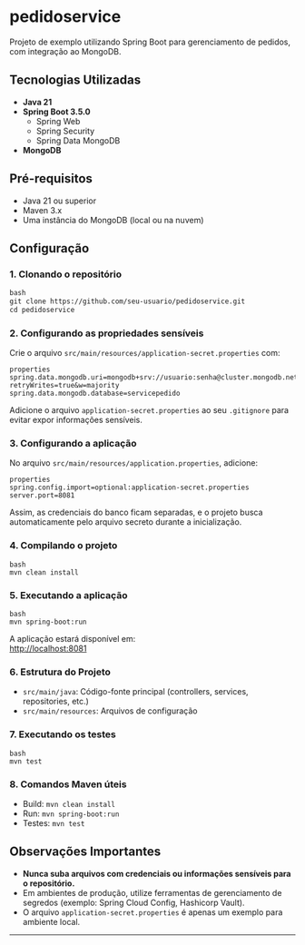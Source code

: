 # pedidoservice

Projeto de exemplo utilizando Spring Boot para gerenciamento de pedidos, com integração ao MongoDB.

## Tecnologias Utilizadas

- **Java 21**
- **Spring Boot 3.5.0**
  - Spring Web
  - Spring Security
  - Spring Data MongoDB
- **MongoDB**

## Pré-requisitos

- Java 21 ou superior
- Maven 3.x
- Uma instância do MongoDB (local ou na nuvem)

## Configuração

### 1. Clonando o repositório

```markdown
bash
git clone https://github.com/seu-usuario/pedidoservice.git
cd pedidoservice
```
### 2. Configurando as propriedades sensíveis

Crie o arquivo `src/main/resources/application-secret.properties` com:
```
properties
spring.data.mongodb.uri=mongodb+srv://usuario:senha@cluster.mongodb.net/?retryWrites=true&w=majority
spring.data.mongodb.database=servicepedido
```
Adicione o arquivo `application-secret.properties` ao seu `.gitignore` para evitar expor informações sensíveis.

### 3. Configurando a aplicação

No arquivo `src/main/resources/application.properties`, adicione:
```
properties
spring.config.import=optional:application-secret.properties
server.port=8081
```
Assim, as credenciais do banco ficam separadas, e o projeto busca automaticamente pelo arquivo secreto durante a inicialização.

### 4. Compilando o projeto
```
bash
mvn clean install
```
### 5. Executando a aplicação
```
bash
mvn spring-boot:run
```
A aplicação estará disponível em:  
[http://localhost:8081](http://localhost:8081)

### 6. Estrutura do Projeto

- `src/main/java`: Código-fonte principal (controllers, services, repositories, etc.)
- `src/main/resources`: Arquivos de configuração

### 7. Executando os testes
```
bash
mvn test
```
### 8. Comandos Maven úteis

- Build: `mvn clean install`
- Run: `mvn spring-boot:run`
- Testes: `mvn test`

## Observações Importantes

- **Nunca suba arquivos com credenciais ou informações sensíveis para o repositório.**
- Em ambientes de produção, utilize ferramentas de gerenciamento de segredos (exemplo: Spring Cloud Config, Hashicorp Vault).
- O arquivo `application-secret.properties` é apenas um exemplo para ambiente local.

---
```
